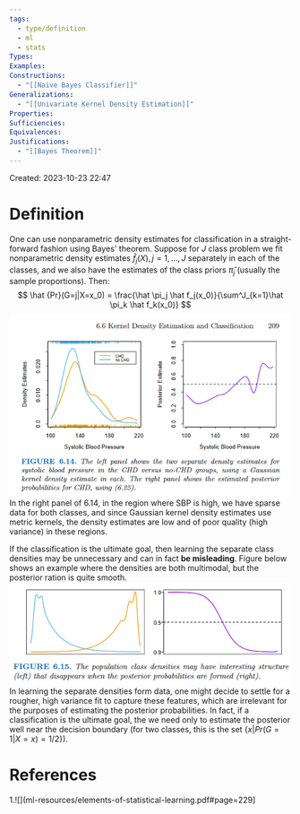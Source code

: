 ```yaml
---
tags:
  - type/definition
  - ml
  - stats
Types: 
Examples: 
Constructions:
  - "[[Naive Bayes Classifier]]"
Generalizations:
  - "[[Univariate Kernel Density Estimation]]"
Properties: 
Sufficiencies: 
Equivalences: 
Justifications:
  - "[[Bayes Theorem]]"
---
```

Created: 2023-10-23 22:47
# Definition

One can use nonparametric density estimates for classification in a straight-forward fashion using Bayes' theorem. Suppose for $J$ class problem we fit nonparametric density estimates $\hat f_j(X), j=1,\dots,J$ separately in each of the classes, and we also have the estimates of the class priors $\hat \pi_j$ (usually the sample proportions). Then:
$$
\hat {Pr}(G=j|X=x_0) = \frac{\hat \pi_j \hat f_j(x_0)}{\sum^J_{k=1}\hat \pi_k \hat f_k(x_0)}
$$
![](/img/esl-figure-6.14.png)
In the right panel of 6.14, in the region where SBP is high, we have sparse data for both classes, and since Gaussian kernel density estimates use metric kernels, the density estimates are low and of poor quality (high variance) in these regions.

If the classification is the ultimate goal, then learning the separate class densities may be unnecessary and can in fact **be misleading**. Figure below shows an example where the densities are both multimodal, but the posterior ration is quite smooth. 
![](/img/esl-figure-6.15.png)
In learning the separate densities form data, one might decide to settle for a rougher, high variance fit to capture these features, which are irrelevant for the purposes of estimating the posterior probabilities. In fact, if a classification is the ultimate goal, the we need only to estimate the posterior well near the decision boundary (for two classes, this is the set $\{x|Pr(G=1|X=x)=1/2\}$). 
# References
1.![](ml-resources/elements-of-statistical-learning.pdf#page=229]